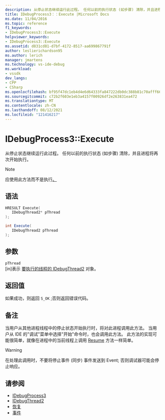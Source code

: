 ```yaml
---
description: 从停止状态继续运行此过程。 任何以前的执行状态 (如步骤) 清除，并且进程将再次开始执行。
title: IDebugProcess3：：Execute |Microsoft Docs
ms.date: 11/04/2016
ms.topic: reference
f1_keywords:
- IDebugProcess3::Execute
helpviewer_keywords:
- IDebugProcess3::Execute
ms.assetid: d831cd81-d7bf-4172-8517-aa699867791f
author: leslierichardson95
ms.author: lerich
manager: jmartens
ms.technology: vs-ide-debug
ms.workload:
- vssdk
dev_langs:
- CPP
- CSharp
ms.openlocfilehash: bf95f47dc1eb4d4e6d64333fa847222db0dc388b81c70afff667d346becaf367
ms.sourcegitcommit: c72b2f603e1eb3a4157f00926df2e263831ea472
ms.translationtype: MT
ms.contentlocale: zh-CN
ms.lasthandoff: 08/12/2021
ms.locfileid: "121416217"
---
```

# <a name="idebugprocess3execute"></a>IDebugProcess3::Execute
从停止状态继续运行此过程。 任何以前的执行状态 (如步骤) 清除，并且进程将再次开始执行。

> [!NOTE]
> 应使用此方法而不是执行[。](../../../extensibility/debugger/reference/idebugprogram2-execute.md)

## <a name="syntax"></a>语法

```cpp
HRESULT Execute(
   IDebugThread2* pThread
);
```

```csharp
int Execute(
   IDebugThread2 pThread
);
```

## <a name="parameters"></a>参数
`pThread`\
[in]表示 [要执行的线程的 IDebugThread2](../../../extensibility/debugger/reference/idebugthread2.md) 对象。

## <a name="return-value"></a>返回值
 如果成功，则返回 `S_OK` ;否则返回错误代码。

## <a name="remarks"></a>备注
 当用户从其他进程线程中的停止状态开始执行时，将对此进程调用此方法。 当用户从 IDE 的"调试"菜单中选择"开始"命令时，也会调用此方法。 此方法的实现可能很简单，就像在进程中的当前线程上调用 [Resume](../../../extensibility/debugger/reference/idebugthread2-resume.md) 方法一样简单。

> [!WARNING]
> 在处理此调用时，不要将停止事件 (同步) 事件发送到 Event; [](../../../extensibility/debugger/reference/idebugeventcallback2-event.md)否则调试器可能会停止响应。

## <a name="see-also"></a>请参阅
- [IDebugProcess3](../../../extensibility/debugger/reference/idebugprocess3.md)
- [IDebugThread2](../../../extensibility/debugger/reference/idebugthread2.md)
- [恢复](../../../extensibility/debugger/reference/idebugthread2-resume.md)
- [事件](../../../extensibility/debugger/reference/idebugeventcallback2-event.md)
